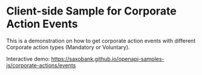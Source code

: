 # Client-side Sample for Corporate Action Events

This is a demonstration on how to get corporate action events with different Corporate action types (Mandatory or Voluntary).

Interactive demo: <https://saxobank.github.io/openapi-samples-js/corporate-actions/events>
